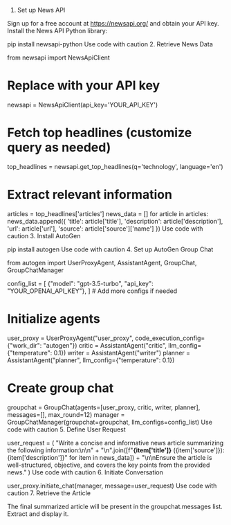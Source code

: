 1. Set up News API

Sign up for a free account at https://newsapi.org/ and obtain your API key.
Install the News API Python library:
 
pip install newsapi-python
Use code with caution
2. Retrieve News Data

 
from newsapi import NewsApiClient

# Replace with your API key
newsapi = NewsApiClient(api_key='YOUR_API_KEY')

# Fetch top headlines (customize query as needed)
top_headlines = newsapi.get_top_headlines(q='technology', language='en')

# Extract relevant information
articles = top_headlines['articles']
news_data = []
for article in articles:
    news_data.append({
        'title': article['title'],
        'description': article['description'],
        'url': article['url'],
        'source': article['source']['name']
    })
Use code with caution
3. Install AutoGen

 
pip install autogen
Use code with caution
4. Set up AutoGen Group Chat

 
from autogen import UserProxyAgent, AssistantAgent, GroupChat, GroupChatManager

config_list = [
    {"model": "gpt-3.5-turbo", "api_key": "YOUR_OPENAI_API_KEY"},
]  # Add more configs if needed

# Initialize agents
user_proxy = UserProxyAgent("user_proxy", code_execution_config={"work_dir": "autogen"})
critic = AssistantAgent("critic", llm_config={"temperature": 0.1})
writer = AssistantAgent("writer")
planner = AssistantAgent("planner", llm_config={"temperature": 0.1})

# Create group chat
groupchat = GroupChat(agents=[user_proxy, critic, writer, planner], messages=[], max_round=12)
manager = GroupChatManager(groupchat=groupchat, llm_configs=config_list)
Use code with caution
5. Define User Request

 
user_request = (
    "Write a concise and informative news article summarizing the following information:\n\n"
    + "\n".join([f"**{item['title']}** ({item['source']}): {item['description']}" for item in news_data])
    + "\n\nEnsure the article is well-structured, objective, and covers the key points from the provided news."
)
Use code with caution
6. Initiate Conversation

 
user_proxy.initiate_chat(manager, message=user_request)
Use code with caution
7. Retrieve the Article

The final summarized article will be present in the groupchat.messages list. Extract and display it.
